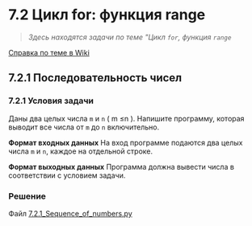 # 7.2 Цикл for: функция range

> *Здесь находятся задачи по теме "Цикл `for`, функция `range`*  

[Справка по теме в Wiki](https://github.com/aalutsenko/Training/wiki/7.2-Цикл-for_функция-range)  

## 7.2.1 Последовательность чисел

### 7.2.1 Условия задачи

Даны два целых числа `m` и `n` ( m ≤n ). Напишите программу, которая выводит все числа от `m` до `n` включительно.

**Формат входных данных**
На вход программе подаются два целых числа `m` и `n`, каждое на отдельной строке.

**Формат выходных данных**
Программа должна вывести числа в соответствии с условием задачи.

### Решение

Файл [7.2.1_Sequence_of_numbers.py](7.2.1_Sequence_of_numbers.py)

```python

```